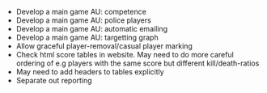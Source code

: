 - Develop a main game AU: competence
- Develop a main game AU: police players
- Develop a main game AU: automatic emailing
- Develop a main game AU: targetting graph
- Allow graceful player-removal/casual player marking
- Check html score tables in website. May need to do more careful ordering of e.g players with the same score but different kill/death-ratios
- May need to add headers to tables explicitly
- Separate out reporting